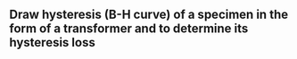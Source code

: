 ## Draw hysteresis (B-H curve) of a specimen in the form of a transformer and to determine its hysteresis loss 
